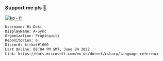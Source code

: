 ### Support me pls 🙏

[![ko - fi](https://ko-fi.com/img/githubbutton_sm.svg)](https://ko-fi.com/O5O4D6DP7)

  ```txt
  Username: Hi-Doki
  DisplayName: A-Sync
  Organization: Propinquiti
  Repositories: 6
  Discord: kitkat#1000
  Last Online: 08:04 PM GMT, June 24 2022
  Link: https://docs.microsoft.com/en-us/dotnet/csharp/language-reference/keywords/async
  ```       
